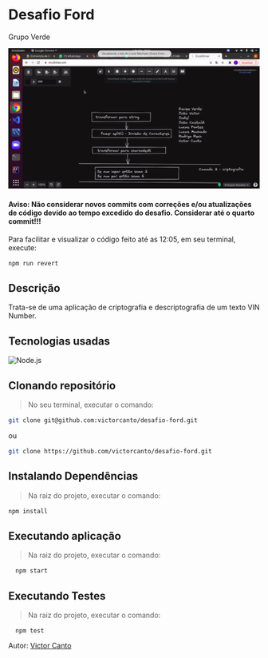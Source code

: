 # Desafio Ford

Grupo Verde

<div align="center">
  <img src="https://github.com/victorcanto/desafio-ford/blob/main/src/img/green-group.png" alt="green group"/>
</div>

#### Aviso: Não considerar novos commits com correções e/ou atualizações de código devido ao tempo excedido do desafio. Considerar até o quarto commit!!!

Para facilitar e visualizar o código feito até as 12:05, em seu terminal, execute:

```bash
npm run revert
```

## Descrição

Trata-se de uma aplicação de criptografia e descriptografia de um texto VIN Number.

## Tecnologias usadas

![Node.js](https://img.shields.io/badge/Node.js-339933?style=for-the-badge&logo=nodedotjs&logoColor=white)

## Clonando repositório

> No seu terminal, executar o comando:

```bash
git clone git@github.com:victorcanto/desafio-ford.git
```

ou

```bash
git clone https://github.com/victorcanto/desafio-ford.git
```

## Instalando Dependências

> Na raiz do projeto, executar o comando:

```bash
npm install
```

## Executando aplicação

> Na raiz do projeto, executar o comando:

```bash
  npm start
```

## Executando Testes

> Na raiz do projeto, executar o comando:

```
  npm test
```

Autor: [Victor Canto](https://www.linkedin.com/in/vscanto/)
